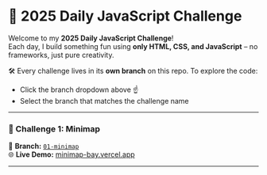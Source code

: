 # 🚀 2025 Daily JavaScript Challenge

Welcome to my **2025 Daily JavaScript Challenge**!  
Each day, I build something fun using **only HTML, CSS, and JavaScript** – no frameworks, just pure creativity.

🛠️ Every challenge lives in its **own branch** on this repo. To explore the code:
- Click the branch dropdown above ☝️
- Select the branch that matches the challenge name

---

### 📌 Challenge 1: Minimap  
🔗 **Branch:** [`01-minimap`](https://github.com/iamjhay/2025-Daily-Javascript-Challenge/tree/01-minimap)  
🌐 **Live Demo:** [minimap-bay.vercel.app](https://minimap-bay.vercel.app/)

---
